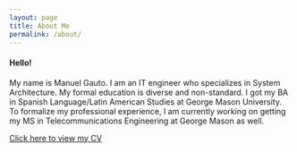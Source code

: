```yaml
---
layout: page
title: About Me
permalink: /about/
---
```

#### Hello! ####
 My name is Manuel Gauto. I am an IT engineer who specializes in System Architecture. My formal education is diverse and non-standard. I got my BA in Spanish Language/Latin American Studies at George Mason University. To formalize my professional experience, I am currently working on getting my MS in Telecommunications Engineering at George Mason as well.

 [Click here to view my CV](/Manuel%20Gauto%20CV%20Public.pdf)
